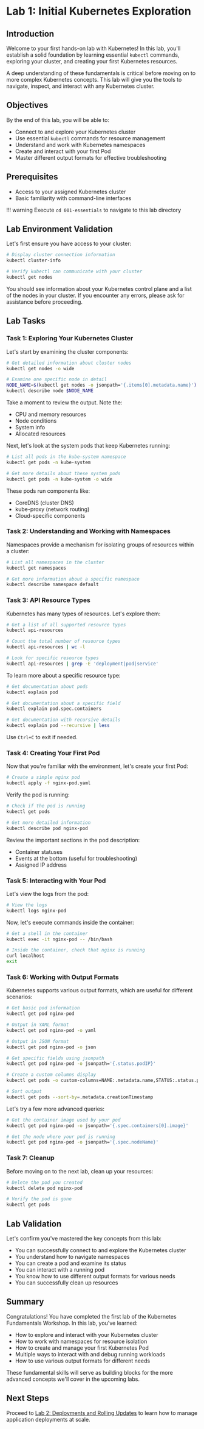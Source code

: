 # Lab 1: Initial Kubernetes Exploration

## Introduction

Welcome to your first hands-on lab with Kubernetes! In this lab, you'll establish a solid foundation by learning essential `kubectl` commands, exploring your cluster, and creating your first Kubernetes resources.

A deep understanding of these fundamentals is critical before moving on to more complex Kubernetes concepts. This lab will give you the tools to navigate, inspect, and interact with any Kubernetes cluster.

## Objectives

By the end of this lab, you will be able to:

- Connect to and explore your Kubernetes cluster
- Use essential `kubectl` commands for resource management
- Understand and work with Kubernetes namespaces
- Create and interact with your first Pod
- Master different output formats for effective troubleshooting

## Prerequisites

- Access to your assigned Kubernetes cluster
- Basic familiarity with command-line interfaces

!!! warning
    Execute `cd 001-essentials` to navigate to this lab directory

## Lab Environment Validation

Let's first ensure you have access to your cluster:

```bash
# Display cluster connection information
kubectl cluster-info

# Verify kubectl can communicate with your cluster
kubectl get nodes
```

You should see information about your Kubernetes control plane and a list of the nodes in your cluster. If you encounter any errors, please ask for assistance before proceeding.

## Lab Tasks

### Task 1: Exploring Your Kubernetes Cluster

Let's start by examining the cluster components:

```bash
# Get detailed information about cluster nodes
kubectl get nodes -o wide

# Examine one specific node in detail
NODE_NAME=$(kubectl get nodes -o jsonpath='{.items[0].metadata.name}')
kubectl describe node $NODE_NAME
```

Take a moment to review the output. Note the:

- CPU and memory resources
- Node conditions
- System info
- Allocated resources

Next, let's look at the system pods that keep Kubernetes running:

```bash
# List all pods in the kube-system namespace
kubectl get pods -n kube-system

# Get more details about these system pods
kubectl get pods -n kube-system -o wide
```

These pods run components like:

- CoreDNS (cluster DNS)
- kube-proxy (network routing)
- Cloud-specific components

### Task 2: Understanding and Working with Namespaces

Namespaces provide a mechanism for isolating groups of resources within a cluster:

```bash
# List all namespaces in the cluster
kubectl get namespaces

# Get more information about a specific namespace
kubectl describe namespace default
```

### Task 3: API Resource Types

Kubernetes has many types of resources. Let's explore them:

```bash
# Get a list of all supported resource types
kubectl api-resources

# Count the total number of resource types
kubectl api-resources | wc -l

# Look for specific resource types
kubectl api-resources | grep -E 'deployment|pod|service'
```

To learn more about a specific resource type:

```bash
# Get documentation about pods
kubectl explain pod

# Get documentation about a specific field
kubectl explain pod.spec.containers

# Get documentation with recursive details
kubectl explain pod --recursive | less
```

Use `Ctrl+C` to exit if needed.

### Task 4: Creating Your First Pod

Now that you're familiar with the environment, let's create your first Pod:

```bash
# Create a simple nginx pod
kubectl apply -f nginx-pod.yaml
```

Verify the pod is running:

```bash
# Check if the pod is running
kubectl get pods

# Get more detailed information
kubectl describe pod nginx-pod
```

Review the important sections in the pod description:

- Container statuses
- Events at the bottom (useful for troubleshooting)
- Assigned IP address

### Task 5: Interacting with Your Pod

Let's view the logs from the pod:

```bash
# View the logs
kubectl logs nginx-pod
```

Now, let's execute commands inside the container:

```bash
# Get a shell in the container
kubectl exec -it nginx-pod -- /bin/bash

# Inside the container, check that nginx is running
curl localhost
exit
```

### Task 6: Working with Output Formats

Kubernetes supports various output formats, which are useful for different scenarios:

```bash
# Get basic pod information
kubectl get pod nginx-pod

# Output in YAML format
kubectl get pod nginx-pod -o yaml

# Output in JSON format
kubectl get pod nginx-pod -o json

# Get specific fields using jsonpath
kubectl get pod nginx-pod -o jsonpath='{.status.podIP}'

# Create a custom columns display
kubectl get pods -o custom-columns=NAME:.metadata.name,STATUS:.status.phase,IP:.status.podIP

# Sort output
kubectl get pods --sort-by=.metadata.creationTimestamp
```

Let's try a few more advanced queries:

```bash
# Get the container image used by your pod
kubectl get pod nginx-pod -o jsonpath='{.spec.containers[0].image}'

# Get the node where your pod is running
kubectl get pod nginx-pod -o jsonpath='{.spec.nodeName}'
```

### Task 7: Cleanup

Before moving on to the next lab, clean up your resources:

```bash
# Delete the pod you created
kubectl delete pod nginx-pod

# Verify the pod is gone
kubectl get pods
```

## Lab Validation
Let's confirm you've mastered the key concepts from this lab:

- You can successfully connect to and explore the Kubernetes cluster
- You understand how to navigate namespaces
- You can create a pod and examine its status
- You can interact with a running pod
- You know how to use different output formats for various needs
- You can successfully clean up resources

## Summary
Congratulations! You have completed the first lab of the Kubernetes Fundamentals Workshop. In this lab, you've learned:

- How to explore and interact with your Kubernetes cluster
- How to work with namespaces for resource isolation
- How to create and manage your first Kubernetes Pod
- Multiple ways to interact with and debug running workloads
- How to use various output formats for different needs

These fundamental skills will serve as building blocks for the more advanced concepts we'll cover in the upcoming labs.

## Next Steps
Proceed to [Lab 2: Deployments and Rolling Updates](2-deployments.md) to learn how to manage application deployments at scale.
